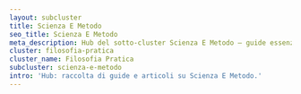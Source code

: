 ```yaml
---
layout: subcluster
title: Scienza E Metodo
seo_title: Scienza E Metodo
meta_description: Hub del sotto-cluster Scienza E Metodo — guide essenziali e articoli.
cluster: filosofia-pratica
cluster_name: Filosofia Pratica
subcluster: scienza-e-metodo
intro: 'Hub: raccolta di guide e articoli su Scienza E Metodo.'
---
```


